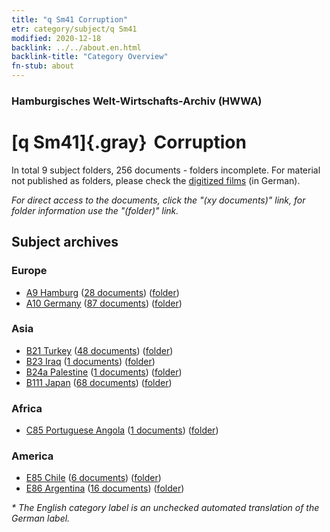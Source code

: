 ```yaml
---
title: "q Sm41 Corruption"
etr: category/subject/q Sm41
modified: 2020-12-18
backlink: ../../about.en.html
backlink-title: "Category Overview"
fn-stub: about
---
```


### Hamburgisches Welt-Wirtschafts-Archiv (HWWA)
# [q Sm41]{.gray}&#8201; Corruption&#160; 





In total 9 subject folders, 256 documents - folders incomplete.
For material not published as folders, please check the [digitized films](/film/h1_sh) (in German).

_For direct access to the documents, click the "(xy documents)" link, for folder information use the "(folder)" link._

## Subject archives



### Europe

- [A9 Hamburg](../../../geo/about.en.html#A9) (<a href="https://dfg-viewer.de/show/?tx_dlf[id]=https://pm20.zbw.eu/mets/sh/1409xx/140905/1459xx/145992/public.mets.en.xml" target="_blank">28 documents</a>) ([folder](http://purl.org/pressemappe20/folder/sh/140905,145992))
- [A10 Germany](../../../geo/about.en.html#A10) (<a href="https://dfg-viewer.de/show/?tx_dlf[id]=https://pm20.zbw.eu/mets/sh/1261xx/126128/1459xx/145992/public.mets.en.xml" target="_blank">87 documents</a>) ([folder](http://purl.org/pressemappe20/folder/sh/126128,145992))

### Asia

- [B21 Turkey](../../../geo/about.en.html#B21) (<a href="https://dfg-viewer.de/show/?tx_dlf[id]=https://pm20.zbw.eu/mets/sh/1411xx/141111/1459xx/145992/public.mets.en.xml" target="_blank">48 documents</a>) ([folder](http://purl.org/pressemappe20/folder/sh/141111,145992))
- [B23 Iraq](../../../geo/about.en.html#B23) (<a href="https://dfg-viewer.de/show/?tx_dlf[id]=https://pm20.zbw.eu/mets/sh/1411xx/141113/1459xx/145992/public.mets.en.xml" target="_blank">1 documents</a>) ([folder](http://purl.org/pressemappe20/folder/sh/141113,145992))
- [B24a Palestine](../../../geo/about.en.html#B24a) (<a href="https://dfg-viewer.de/show/?tx_dlf[id]=https://pm20.zbw.eu/mets/sh/1411xx/141115/1459xx/145992/public.mets.en.xml" target="_blank">1 documents</a>) ([folder](http://purl.org/pressemappe20/folder/sh/141115,145992))
- [B111 Japan](../../../geo/about.en.html#B111) (<a href="https://dfg-viewer.de/show/?tx_dlf[id]=https://pm20.zbw.eu/mets/sh/1412xx/141272/1459xx/145992/public.mets.en.xml" target="_blank">68 documents</a>) ([folder](http://purl.org/pressemappe20/folder/sh/141272,145992))

### Africa

- [C85 Portuguese Angola](../../../geo/about.en.html#C85) (<a href="https://dfg-viewer.de/show/?tx_dlf[id]=https://pm20.zbw.eu/mets/sh/1414xx/141449/1459xx/145992/public.mets.en.xml" target="_blank">1 documents</a>) ([folder](http://purl.org/pressemappe20/folder/sh/141449,145992))

### America

- [E85 Chile](../../../geo/about.en.html#E85) (<a href="https://dfg-viewer.de/show/?tx_dlf[id]=https://pm20.zbw.eu/mets/sh/1416xx/141691/1459xx/145992/public.mets.en.xml" target="_blank">6 documents</a>) ([folder](http://purl.org/pressemappe20/folder/sh/141691,145992))
- [E86 Argentina](../../../geo/about.en.html#E86) (<a href="https://dfg-viewer.de/show/?tx_dlf[id]=https://pm20.zbw.eu/mets/sh/1416xx/141692/1459xx/145992/public.mets.en.xml" target="_blank">16 documents</a>) ([folder](http://purl.org/pressemappe20/folder/sh/141692,145992))


_* The English category label is an unchecked automated translation of the German label._

